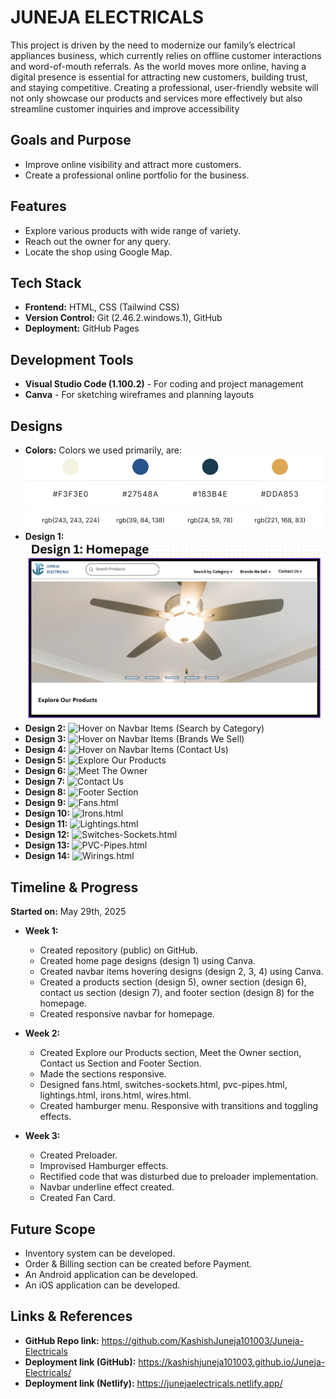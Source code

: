 # JUNEJA ELECTRICALS
This project is driven by the need to modernize our family’s electrical appliances business, which currently relies on offline customer interactions and word-of-mouth referrals. As the world moves more online, having a digital presence is essential for attracting new customers, building trust, and staying competitive. Creating a professional, user-friendly website will not only showcase our products and services more effectively but also streamline customer inquiries and improve accessibility

## Goals and Purpose
- Improve online visibility and attract more customers.
- Create a professional online portfolio for the business.

## Features
- Explore various products with wide range of variety.
- Reach out the owner for any query.
- Locate the shop using Google Map.

## Tech Stack
- **Frontend:** HTML, CSS (Tailwind CSS)
- **Version Control:**  Git (2.46.2.windows.1), GitHub
- **Deployment:** GitHub Pages

## Development Tools
- **Visual Studio Code (1.100.2)** - For coding and project management
- **Canva** - For sketching wireframes and planning layouts

## Designs
- **Colors:** Colors we used primarily, are: ![Colors we used primarily](image-3.png)
- **Design 1:** ![HomePage](image.png)
- **Design 2:** ![Hover on Navbar Items (Search by Category)](https://github.com/user-attachments/assets/c84e4238-6584-447a-a603-94cfba08aa37)
- **Design 3:** ![Hover on Navbar Items (Brands We Sell)](https://github.com/user-attachments/assets/33611c91-da01-4a81-9390-e00da351ed96)
- **Design 4:** ![Hover on Navbar Items (Contact Us)](https://github.com/user-attachments/assets/6b6e8ad5-bce1-4a56-a665-a9ab3bc3f072)
- **Design 5:** ![Explore Our Products](https://github.com/user-attachments/assets/1ab94db5-e23a-44df-bcb6-abb764a48171)
- **Design 6:** ![Meet The Owner](https://github.com/user-attachments/assets/49acbe0e-8d2a-4ee0-92ac-e01894f583c6)
- **Design 7:** ![Contact Us](https://github.com/user-attachments/assets/adf2a93d-ee4f-4a9f-a967-b05dd51534c8)
- **Design 8:** ![Footer Section](https://github.com/user-attachments/assets/8acb4687-9029-4247-bb92-0fb4238bfe31)
- **Design 9:** ![Fans.html](https://github.com/user-attachments/assets/c1b2b71e-ec1f-432a-a632-60ef035f04b8)
- **Design 10:** ![Irons.html](https://github.com/user-attachments/assets/8e2fbd50-995e-41be-a9fb-9bbad5135472)
- **Design 11:** ![Lightings.html](https://github.com/user-attachments/assets/e4d0b8f4-f701-4bc5-9e4e-c0273699aba2)
- **Design 12:** ![Switches-Sockets.html](https://github.com/user-attachments/assets/968c30ff-d7e2-4a95-918c-809bead362b1)
- **Design 13:** ![PVC-Pipes.html](https://github.com/user-attachments/assets/549cce56-679a-469b-9bcf-ceea74b83edd)
- **Design 14:** ![Wirings.html](https://github.com/user-attachments/assets/fc7d06a8-37b8-43a3-b182-0e86f5fa0aab)

## Timeline & Progress
**Started on:** May 29th, 2025 
- **Week 1:**
    - Created repository (public) on GitHub.
    - Created home page designs (design 1) using Canva.
    - Created navbar items hovering designs (design 2, 3, 4) using Canva.
    - Created a products section (design 5), owner section (design 6), contact us section (design 7), and footer section (design 8) for the homepage.
    - Created responsive navbar for homepage.

- **Week 2:**
    - Created Explore our Products section, Meet the Owner section, Contact us Section and Footer Section.
    - Made the sections responsive.
    - Designed fans.html, switches-sockets.html, pvc-pipes.html, lightings.html, irons.html, wires.html.
    - Created hamburger menu. Responsive with transitions and toggling effects.

- **Week 3:**
    - Created Preloader.
    - Improvised Hamburger effects.
    - Rectified code that was disturbed due to preloader implementation.
    - Navbar underline effect created.
    - Created Fan Card.

## Future Scope
- Inventory system can be developed.
- Order & Billing section can be created before Payment.
- An Android application can be developed.
- An iOS application can be developed.

## Links & References
- **GitHub Repo link:** https://github.com/KashishJuneja101003/Juneja-Electricals
- **Deployment link (GitHub):** https://kashishjuneja101003.github.io/Juneja-Electricals/
- **Deployment link (Netlify):** https://junejaelectricals.netlify.app/
